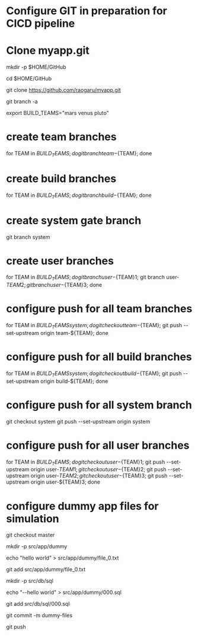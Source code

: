 # ######################################################################
# Configure GIT in preparation for CICD pipeline
# ######################################################################

# Clone myapp.git
mkdir -p $HOME/GitHub

cd $HOME/GitHub

git clone https://github.com/raogaru/myapp.git

git branch -a

export BUILD_TEAMS="mars venus pluto"

# create team branches
for TEAM in ${BUILD_TEAMS}; do git branch team-${TEAM}; done

# create build branches
for TEAM in ${BUILD_TEAMS}; do git branch build-${TEAM}; done

# create system gate branch
git branch system

# create user branches
for TEAM in ${BUILD_TEAMS}; do git branch user-${TEAM}1;  git branch user-${TEAM}2;  git branch user-${TEAM}3; done

# configure push for all team branches
for TEAM in ${BUILD_TEAMS} system; do git checkout team-${TEAM};  git push --set-upstream origin team-${TEAM}; done

# configure push for all build branches
for TEAM in ${BUILD_TEAMS} system; do git checkout build-${TEAM};  git push --set-upstream origin build-${TEAM}; done

# configure push for all system branch
git checkout system
git push --set-upstream origin system

# configure push for all user branches
for TEAM in ${BUILD_TEAMS} ; 
do 
git checkout user-${TEAM}1; 
git push --set-upstream origin user-${TEAM}1; 
git checkout user-${TEAM}2; 
git push --set-upstream origin user-${TEAM}2;
git checkout user-${TEAM}3;
git push --set-upstream origin user-${TEAM}3;
done


# configure dummy app files for simulation

git checkout master 

mkdir -p src/app/dummy

echo "hello world" > src/app/dummy/file_0.txt

git add src/app/dummy/file_0.txt

mkdir -p src/db/sql

echo "--hello world" > src/app/dummy/000.sql

git add src/db/sql/000.sql

git commit -m dummy-files

git push


